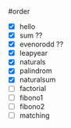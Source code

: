 #order
- [x] hello
- [x] sum ??
- [x] evenorodd ??
- [x] leapyear
- [x] naturals
- [x] palindrom
- [x] naturalsum
- [ ] factorial
- [ ] fibono1
- [ ] fibono2
- [ ] matching